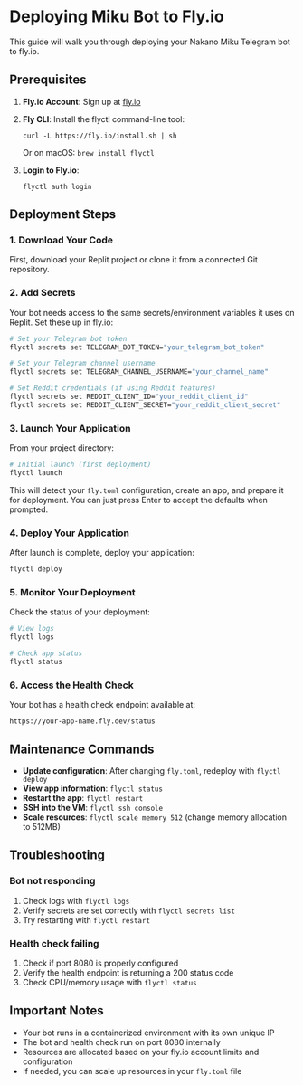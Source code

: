 # Deploying Miku Bot to Fly.io

This guide will walk you through deploying your Nakano Miku Telegram bot to fly.io.

## Prerequisites

1. **Fly.io Account**: Sign up at [fly.io](https://fly.io/)
2. **Fly CLI**: Install the flyctl command-line tool:
   ```
   curl -L https://fly.io/install.sh | sh
   ```
   Or on macOS: `brew install flyctl`

3. **Login to Fly.io**:
   ```
   flyctl auth login
   ```

## Deployment Steps

### 1. Download Your Code
First, download your Replit project or clone it from a connected Git repository.

### 2. Add Secrets

Your bot needs access to the same secrets/environment variables it uses on Replit. Set these up in fly.io:

```bash
# Set your Telegram bot token
flyctl secrets set TELEGRAM_BOT_TOKEN="your_telegram_bot_token"

# Set your Telegram channel username
flyctl secrets set TELEGRAM_CHANNEL_USERNAME="your_channel_name"

# Set Reddit credentials (if using Reddit features)
flyctl secrets set REDDIT_CLIENT_ID="your_reddit_client_id"
flyctl secrets set REDDIT_CLIENT_SECRET="your_reddit_client_secret"
```

### 3. Launch Your Application

From your project directory:

```bash
# Initial launch (first deployment)
flyctl launch
```

This will detect your `fly.toml` configuration, create an app, and prepare it for deployment.
You can just press Enter to accept the defaults when prompted.

### 4. Deploy Your Application

After launch is complete, deploy your application:

```bash
flyctl deploy
```

### 5. Monitor Your Deployment

Check the status of your deployment:

```bash
# View logs
flyctl logs

# Check app status
flyctl status
```

### 6. Access the Health Check

Your bot has a health check endpoint available at:

```
https://your-app-name.fly.dev/status
```

## Maintenance Commands

- **Update configuration**: After changing `fly.toml`, redeploy with `flyctl deploy`
- **View app information**: `flyctl status`
- **Restart the app**: `flyctl restart`
- **SSH into the VM**: `flyctl ssh console`
- **Scale resources**: `flyctl scale memory 512` (change memory allocation to 512MB)

## Troubleshooting

### Bot not responding
1. Check logs with `flyctl logs`
2. Verify secrets are set correctly with `flyctl secrets list`
3. Try restarting with `flyctl restart`

### Health check failing
1. Check if port 8080 is properly configured
2. Verify the health endpoint is returning a 200 status code
3. Check CPU/memory usage with `flyctl status`

## Important Notes

- Your bot runs in a containerized environment with its own unique IP
- The bot and health check run on port 8080 internally
- Resources are allocated based on your fly.io account limits and configuration
- If needed, you can scale up resources in your `fly.toml` file
